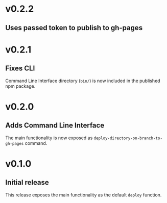 # v0.2.2
## Uses passed token to publish to gh-pages

# v0.2.1
## Fixes CLI

Command Line Interface directory (`bin/`) is now included in the published npm package.

# v0.2.0
## Adds Command Line Interface

The main functionality is now exposed as `deploy-directory-on-branch-to-gh-pages` command.

# v0.1.0
## Initial release

This release exposes the main functionality as the default `deploy` function.